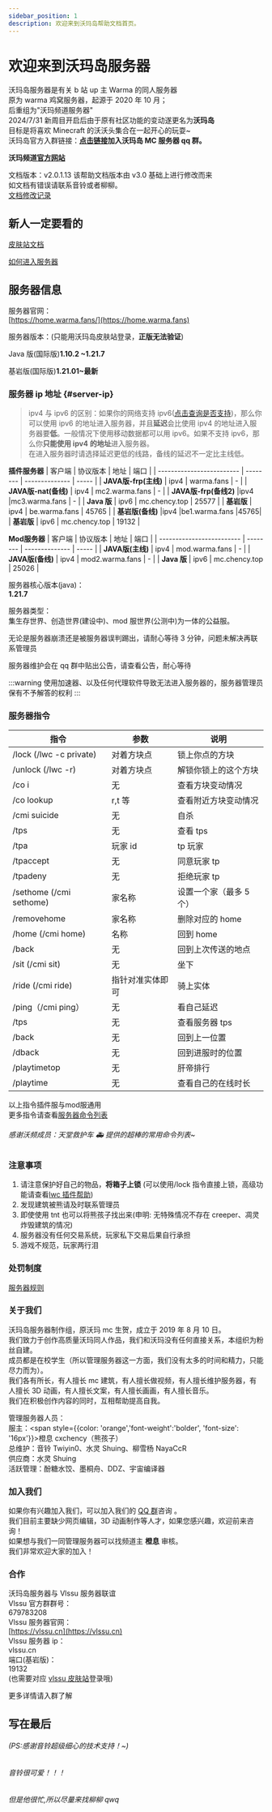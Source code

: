 ```yaml
---
sidebar_position: 1
description: 欢迎来到沃玛岛帮助文档首页。
---
```


# 欢迎来到沃玛岛服务器

沃玛岛服务器是有关 b 站 up 主 Warma 的同人服务器  
原为 warma 鸡窝服务器，起源于 2020 年 10 月；  
后重组为"沃玛频道服务器"  
2024/7/31 新周目开启后由于原有社区功能的变动遂更名为**沃玛岛**  
目标是将喜欢 Minecraft 的沃沃头集合在一起开心的玩耍~  
沃玛岛官方入群链接：**[点击链接](https://qm.qq.com/q/g1nRz1WBoY)加入沃玛岛 MC 服务器 qq 群。**

**沃玛频道[官方网站](https://www.warma.fans)**

文档版本：v2.0.1.13 
该帮助文档版本由 v3.0 基础上进行修改而来  
如文档有错误请联系音铃或者柳柳。  
[文档修改记录](./notice/commit-ji-lu)

## 新人一定要看的

[皮肤站文档](./First/Readme/pi-fu-zhan-wen-dang)

[如何进入服务器](./serverDocs/README.md)

## 服务器信息

服务器官网：  
[https://home.warma.fans/](https://home.warma.fans)

服务器版本：(只能用沃玛岛皮肤站登录，**正版无法验证**)

Java 版(国际版)**1.10.2 ~1.21.7**

基岩版(国际版)**1.21.01~最新**

### 服务器 ip 地址 {#server-ip}

> ipv4 与 ipv6 的区别：如果你的网络支持 ipv6([点击查询是否支持](https://ipw.cn/))，那么你可以使用 ipv6 的地址进入服务器，并且**延迟**会比使用 ipv4 的地址进入服务器要**低**。一般情况下使用移动数据都可以用 ipv6。如果不支持 ipv6，那么你**只能使用 ipv4 的地址**进入服务器。  
> 在进入服务器时请选择延迟更低的线路，备线的延迟不一定比主线低。  

**插件服务器**
| 客户端                    | 协议版本 | 地址           | 端口  |
| ------------------------- | -------- | -------------- | ----- |
| **JAVA版-frp(主线)**       | ipv4     | warma.fans     | -     |
| **JAVA版-nat(备线)**       | ipv4     | mc2.warma.fans | -     |
| **JAVA版-frp(备线2)**      |ipv4    |mc3.warma.fans |   -   |
| **Java 版**               | ipv6     | mc.chency.top  | 25577 |
| **基岩版**                | ipv4     | be.warma.fans  | 45765 |
| **基岩版(备线)**          |ipv4       |be1.warma.fans |45765|
| **基岩版**                | ipv6     | mc.chency.top  | 19132 |  

**Mod服务器**
| 客户端                    | 协议版本 | 地址           | 端口  |
| ------------------------- | -------- | -------------- | ----- |
| **JAVA版(主线)**       | ipv4     | mod.warma.fans    | -     |
| **JAVA版(备线)**       | ipv4     | mod2.warma.fans | -     |
| **Java 版**               | ipv6     | mc.chency.top  | 25026 |

服务器核心版本(java)：  
**1.21.7**

服务器类型：  
集生存世界、创造世界(建设中)、mod 服世界(公测中)为一体的公益服。

无论是服务器崩溃还是被服务器误判踢出，请耐心等待 3 分钟，问题未解决再联系管理员

服务器维护会在 qq 群中贴出公告，请查看公告，耐心等待

:::warning
使用加速器、以及任何代理软件导致无法进入服务器的，服务器管理员保有不予解答的权利
:::

### 服务器指令

| 指令                    | 参数             | 说明                    |
| ----------------------- | ---------------- | ----------------------- |
| /lock (/lwc -c private) | 对着方块点       | 锁上你点的方块          |
| /unlock (/lwc -r)       | 对着方块点       | 解锁你锁上的这个方块    |
| /co i                   | 无               | 查看方块变动情况        |
| /co lookup              | r,t 等           | 查看附近方块变动情况    |
| /cmi suicide            | 无               | 自杀                    |
| /tps                    | 无               | 查看 tps                |
| /tpa                    | 玩家 id          | tp 玩家                 |
| /tpaccept               | 无               | 同意玩家 tp             |
| /tpadeny                | 无               | 拒绝玩家 tp             |
| /sethome (/cmi sethome) | 家名称           | 设置一个家（最多 5 个） |
| /removehome             | 家名称           | 删除对应的 home         |
| /home (/cmi home)       | 名称             | 回到 home               |
| /back                   | 无               | 回到上次传送的地点      |
| /sit (/cmi sit)         | 无               | 坐下                    |
| /ride (/cmi ride)       | 指针对准实体即可 | 骑上实体                |
| /ping（/cmi ping）      | 无               | 看自己延迟              |
| /tps                    | 无               | 查看服务器 tps          |
| /back                   | 无               | 回到上一位置            |
| /dback                  | 无               | 回到进服时的位置        |
| /playtimetop            | 无               | 肝帝排行                |
| /playtime               | 无               | 查看自己的在线时长      |

以上指令插件服与mod服通用  
更多指令请查看[服务器命令列表](./Q%26A/server-commands.md)

###### 感谢沃频成员：天堂救护车 🚑 提供的超棒的常用命令列表~

### 注意事项

1. 请注意保护好自己的物品，**将箱子上锁**&#x20;(可以使用/lock 指令直接上锁，高级功能请查看[lwc 插件帮助](https://github.com/pop4959/LWCX/wiki))
2. 发现建筑被熊请及时联系管理员&#x20;
3. 即使使用 tnt 也可以将熊孩子找出来(申明: 无特殊情况不存在 creeper、凋灵炸毁建筑的情况)&#x20;
4. 服务器没有任何交易系统，玩家私下交易后果自行承担
5. 游戏不规范，玩家两行泪

### 处罚制度

[服务器规则](./notice/fu-wu-qi-gui-ze)

### 关于我们

沃玛岛服务器制作组，原沃玛 mc 生贺，成立于 2019 年 8 月 10 日。  
我们致力于创作高质量沃玛同人作品，我们和沃玛没有任何直接关系，本组织为粉丝自建。  
成员都是在校学生（所以管理服务器这一方面，我们没有太多的时间和精力，只能尽力而为）。  
我们各有所长，有人擅长 mc 建筑，有人擅长做视频，有人擅长维护服务器，有人擅长 3D 动画，有人擅长文案，有人擅长画画，有人擅长音乐。  
我们在积极创作内容的同时，互相帮助提高自我。

管理服务器人员：  
服主：<span style={{color: 'orange','font-weight':'bolder', 'font-size': '16px'}}>橙息 cxchency</span>（熊孩子）  
总维护：音铃 Twiyin0、水灵 Shuing、柳雪杨 NayaCcR  
供应商：水灵 Shuing  
活跃管理：酚糖水饺、墨桐舟、DDZ、宇宙编译器

### 加入我们

如果你有兴趣加入我们，可以加入我们的 [ QQ 群](http://qm.qq.com/cgi-bin/qm/qr?_wv=1027&k=ZmjywsoV8pAeY5KLY1UT3WCTuBt8h36e&authKey=jgq1UHXQ3gUum4b1iLVQ%2F8y3EPWmsoGcfRXOBG7CBuojq2I0CjXMck2KHK5zoaKD&noverify=0&group_code=425996382 "泰酷辣")咨询 。  
我们目前主要缺少网页编辑，3D 动画制作等人才，如果您感兴趣，欢迎前来咨询！  
如果想与我们一同管理服务器可以找频道主 **橙息** 审核。  
我们非常欢迎大家的加入！

### 合作

沃玛岛服务器与 Vlssu 服务器联谊  
Vlssu 官方群群号：  
679783208  
Vlssu 服务器官网：  
[https://vlssu.cn](https://vlssu.cn)  
Vlssu 服务器 ip：  
vlssu.cn  
端口(基岩版)：  
19132  
(也需要对应 [vlssu 皮肤站](https://skin.vlssu.com)登录哦)

更多详情请入群了解

## 写在最后

###### (PS:感谢音铃超级细心的技术支持！~)

###### 音铃很可爱！！！

###### 但是他很忙,所以尽量来找柳柳 qwq
